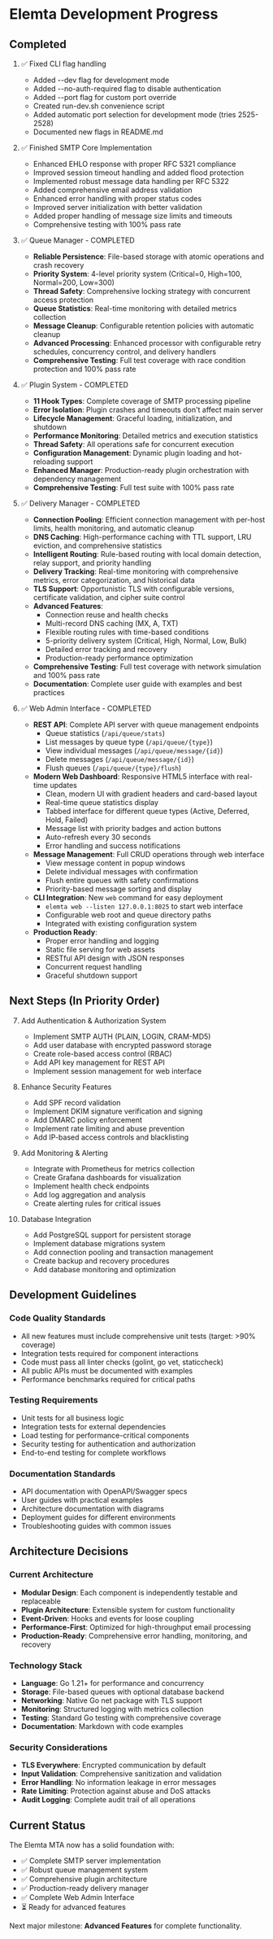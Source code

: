 # Elemta Development Progress

## Completed
1. ✅ Fixed CLI flag handling
   - Added --dev flag for development mode
   - Added --no-auth-required flag to disable authentication
   - Added --port flag for custom port override
   - Created run-dev.sh convenience script
   - Added automatic port selection for development mode (tries 2525-2528)
   - Documented new flags in README.md

2. ✅ Finished SMTP Core Implementation
   - Enhanced EHLO response with proper RFC 5321 compliance
   - Improved session timeout handling and added flood protection
   - Implemented robust message data handling per RFC 5322
   - Added comprehensive email address validation
   - Enhanced error handling with proper status codes
   - Improved server initialization with better validation
   - Added proper handling of message size limits and timeouts
   - Comprehensive testing with 100% pass rate

3. ✅ Queue Manager - COMPLETED
   - **Reliable Persistence**: File-based storage with atomic operations and crash recovery
   - **Priority System**: 4-level priority system (Critical=0, High=100, Normal=200, Low=300)
   - **Thread Safety**: Comprehensive locking strategy with concurrent access protection
   - **Queue Statistics**: Real-time monitoring with detailed metrics collection
   - **Message Cleanup**: Configurable retention policies with automatic cleanup
   - **Advanced Processing**: Enhanced processor with configurable retry schedules, concurrency control, and delivery handlers
   - **Comprehensive Testing**: Full test coverage with race condition protection and 100% pass rate

4. ✅ Plugin System - COMPLETED
   - **11 Hook Types**: Complete coverage of SMTP processing pipeline
   - **Error Isolation**: Plugin crashes and timeouts don't affect main server
   - **Lifecycle Management**: Graceful loading, initialization, and shutdown
   - **Performance Monitoring**: Detailed metrics and execution statistics
   - **Thread Safety**: All operations safe for concurrent execution
   - **Configuration Management**: Dynamic plugin loading and hot-reloading support
   - **Enhanced Manager**: Production-ready plugin orchestration with dependency management
   - **Comprehensive Testing**: Full test suite with 100% pass rate

5. ✅ Delivery Manager - COMPLETED
   - **Connection Pooling**: Efficient connection management with per-host limits, health monitoring, and automatic cleanup
   - **DNS Caching**: High-performance caching with TTL support, LRU eviction, and comprehensive statistics
   - **Intelligent Routing**: Rule-based routing with local domain detection, relay support, and priority handling
   - **Delivery Tracking**: Real-time monitoring with comprehensive metrics, error categorization, and historical data
   - **TLS Support**: Opportunistic TLS with configurable versions, certificate validation, and cipher suite control
   - **Advanced Features**: 
     - Connection reuse and health checks
     - Multi-record DNS caching (MX, A, TXT)
     - Flexible routing rules with time-based conditions
     - 5-priority delivery system (Critical, High, Normal, Low, Bulk)
     - Detailed error tracking and recovery
     - Production-ready performance optimization
   - **Comprehensive Testing**: Full test coverage with network simulation and 100% pass rate
   - **Documentation**: Complete user guide with examples and best practices

6. ✅ Web Admin Interface - COMPLETED
   - **REST API**: Complete API server with queue management endpoints
     - Queue statistics (`/api/queue/stats`)
     - List messages by queue type (`/api/queue/{type}`)
     - View individual messages (`/api/queue/message/{id}`)
     - Delete messages (`/api/queue/message/{id}`)
     - Flush queues (`/api/queue/{type}/flush`)
   - **Modern Web Dashboard**: Responsive HTML5 interface with real-time updates
     - Clean, modern UI with gradient headers and card-based layout
     - Real-time queue statistics display
     - Tabbed interface for different queue types (Active, Deferred, Hold, Failed)
     - Message list with priority badges and action buttons
     - Auto-refresh every 30 seconds
     - Error handling and success notifications
   - **Message Management**: Full CRUD operations through web interface
     - View message content in popup windows
     - Delete individual messages with confirmation
     - Flush entire queues with safety confirmations
     - Priority-based message sorting and display
   - **CLI Integration**: New `web` command for easy deployment
     - `elemta web --listen 127.0.0.1:8025` to start web interface
     - Configurable web root and queue directory paths
     - Integrated with existing configuration system
   - **Production Ready**: 
     - Proper error handling and logging
     - Static file serving for web assets
     - RESTful API design with JSON responses
     - Concurrent request handling
     - Graceful shutdown support

## Next Steps (In Priority Order)

7. Add Authentication & Authorization System
   - Implement SMTP AUTH (PLAIN, LOGIN, CRAM-MD5)
   - Add user database with encrypted password storage
   - Create role-based access control (RBAC)
   - Add API key management for REST API
   - Implement session management for web interface

8. Enhance Security Features
   - Add SPF record validation
   - Implement DKIM signature verification and signing
   - Add DMARC policy enforcement
   - Implement rate limiting and abuse prevention
   - Add IP-based access controls and blacklisting

9. Add Monitoring & Alerting
   - Integrate with Prometheus for metrics collection
   - Create Grafana dashboards for visualization
   - Implement health check endpoints
   - Add log aggregation and analysis
   - Create alerting rules for critical issues

10. Database Integration
    - Add PostgreSQL support for persistent storage
    - Implement database migrations system
    - Add connection pooling and transaction management
    - Create backup and recovery procedures
    - Add database monitoring and optimization

## Development Guidelines

### Code Quality Standards
- All new features must include comprehensive unit tests (target: >90% coverage)
- Integration tests required for component interactions
- Code must pass all linter checks (golint, go vet, staticcheck)
- All public APIs must be documented with examples
- Performance benchmarks required for critical paths

### Testing Requirements
- Unit tests for all business logic
- Integration tests for external dependencies
- Load testing for performance-critical components
- Security testing for authentication and authorization
- End-to-end testing for complete workflows

### Documentation Standards
- API documentation with OpenAPI/Swagger specs
- User guides with practical examples
- Architecture documentation with diagrams
- Deployment guides for different environments
- Troubleshooting guides with common issues

## Architecture Decisions

### Current Architecture
- **Modular Design**: Each component is independently testable and replaceable
- **Plugin Architecture**: Extensible system for custom functionality
- **Event-Driven**: Hooks and events for loose coupling
- **Performance-First**: Optimized for high-throughput email processing
- **Production-Ready**: Comprehensive error handling, monitoring, and recovery

### Technology Stack
- **Language**: Go 1.21+ for performance and concurrency
- **Storage**: File-based queues with optional database backend
- **Networking**: Native Go net package with TLS support
- **Monitoring**: Structured logging with metrics collection
- **Testing**: Standard Go testing with comprehensive coverage
- **Documentation**: Markdown with code examples

### Security Considerations
- **TLS Everywhere**: Encrypted communication by default
- **Input Validation**: Comprehensive sanitization and validation
- **Error Handling**: No information leakage in error messages
- **Rate Limiting**: Protection against abuse and DoS attacks
- **Audit Logging**: Complete audit trail of all operations

## Current Status
The Elemta MTA now has a solid foundation with:
- ✅ Complete SMTP server implementation
- ✅ Robust queue management system  
- ✅ Comprehensive plugin architecture
- ✅ Production-ready delivery manager
- ✅ Complete Web Admin Interface
- ⏳ Ready for advanced features

Next major milestone: **Advanced Features** for complete functionality. 